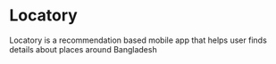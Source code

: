 # Locatory

Locatory is a recommendation based mobile app that helps user finds details about places around Bangladesh
